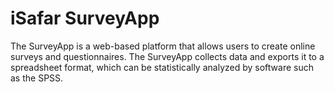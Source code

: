# iSafar SurveyApp
The SurveyApp is a web-based platform that allows users to create online surveys and questionnaires. The SurveyApp collects data and exports it to a spreadsheet format, which can be statistically analyzed by software such as the SPSS.
